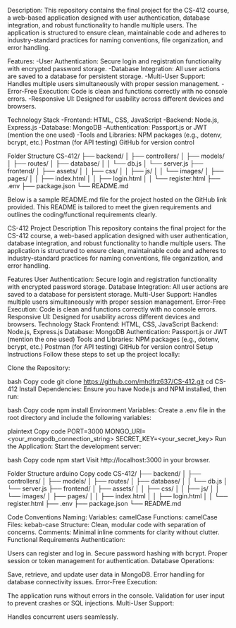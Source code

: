 Description:
This repository contains the final project for the CS-412 course, a web-based application designed with user authentication, database integration, and robust functionality to handle multiple users. The application is structured to ensure clean, maintainable code and adheres to industry-standard practices for naming conventions, file organization, and error handling.

Features:
-User Authentication: Secure login and registration functionality with encrypted password storage.
-Database Integration: All user actions are saved to a database for persistent storage.
-Multi-User Support: Handles multiple users simultaneously with proper session management.
-Error-Free Execution: Code is clean and functions correctly with no console errors.
-Responsive UI: Designed for usability across different devices and browsers.

Technology Stack
-Frontend: HTML, CSS, JavaScript
-Backend: Node.js, Express.js
-Database: MongoDB
-Authentication: Passport.js or JWT (mention the one used)
-Tools and Libraries:
  NPM packages (e.g., dotenv, bcrypt, etc.)
  Postman (for API testing)
  GitHub for version control

Folder Structure
CS-412/
├── backend/
│   ├── controllers/
│   ├── models/
│   ├── routes/
│   ├── database/
│   │   └── db.js
│   └── server.js
├── frontend/
│   ├── assets/
│   │   ├── css/
│   │   ├── js/
│   │   └── images/
│   ├── pages/
│   │   ├── index.html
│   │   ├── login.html
│   │   └── register.html
├── .env
├── package.json
└── README.md



Below is a sample README.md file for the project hosted on the GitHub link provided. This README is tailored to meet the given requirements and outlines the coding/functional requirements clearly.

CS-412 Project
Description
This repository contains the final project for the CS-412 course, a web-based application designed with user authentication, database integration, and robust functionality to handle multiple users. The application is structured to ensure clean, maintainable code and adheres to industry-standard practices for naming conventions, file organization, and error handling.

Features
User Authentication: Secure login and registration functionality with encrypted password storage.
Database Integration: All user actions are saved to a database for persistent storage.
Multi-User Support: Handles multiple users simultaneously with proper session management.
Error-Free Execution: Code is clean and functions correctly with no console errors.
Responsive UI: Designed for usability across different devices and browsers.
Technology Stack
Frontend: HTML, CSS, JavaScript
Backend: Node.js, Express.js
Database: MongoDB
Authentication: Passport.js or JWT (mention the one used)
Tools and Libraries:
NPM packages (e.g., dotenv, bcrypt, etc.)
Postman (for API testing)
GitHub for version control
Setup Instructions
Follow these steps to set up the project locally:

Clone the Repository:

bash
Copy code
git clone https://github.com/mhdfrz637/CS-412.git
cd CS-412
Install Dependencies: Ensure you have Node.js and NPM installed, then run:

bash
Copy code
npm install
Environment Variables: Create a .env file in the root directory and include the following variables:

plaintext
Copy code
PORT=3000
MONGO_URI=<your_mongodb_connection_string>
SECRET_KEY=<your_secret_key>
Run the Application: Start the development server:

bash
Copy code
npm start
Visit http://localhost:3000 in your browser.

Folder Structure
arduino
Copy code
CS-412/
├── backend/
│   ├── controllers/
│   ├── models/
│   ├── routes/
│   ├── database/
│   │   └── db.js
│   └── server.js
├── frontend/
│   ├── assets/
│   │   ├── css/
│   │   ├── js/
│   │   └── images/
│   ├── pages/
│   │   ├── index.html
│   │   ├── login.html
│   │   └── register.html
├── .env
├── package.json
└── README.md

Code Conventions
Naming:
Variables: camelCase
Functions: camelCase
Files: kebab-case
Structure:
Clean, modular code with separation of concerns.
Comments:
Minimal inline comments for clarity without clutter.
Functional Requirements
Authentication:

Users can register and log in.
Secure password hashing with bcrypt.
Proper session or token management for authentication.
Database Operations:

Save, retrieve, and update user data in MongoDB.
Error handling for database connectivity issues.
Error-Free Execution:

The application runs without errors in the console.
Validation for user input to prevent crashes or SQL injections.
Multi-User Support:

Handles concurrent users seamlessly.
